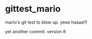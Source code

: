 gittest_mario
=============

mario's git test to blow up. yeee haaaa!!!

yet another commit. version 8